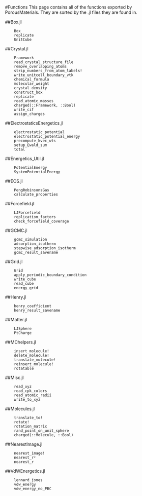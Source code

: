 #Functions
This page contains all of the functions exported by PorousMaterials. They are sorted by the .jl files they are found in.

##Box.jl
```@docs
    Box
    replicate
    UnitCube
```

##Crystal.jl
```@docs
    Framework
    read_crystal_structure_file
    remove_overlapping_atoms
    strip_numbers_from_atom_labels!
    write_unitcell_boundary_vtk
    chemical_formula
    molecular_weight
    crystal_density
    construct_box
    replicate
    read_atomic_masses
    charged(::Framework, ::Bool)
    write_cif
    assign_charges
```

##ElectrostaticsEnergetics.jl
```@docs
    electrostatic_potential
    electrostatic_potential_energy
    precompute_kvec_wts
    setup_Ewald_sum
    total
```

##Energetics_Util.jl
```@docs
    PotentialEnergy
    SystemPotentialEnergy
```

##EOS.jl
```@docs
    PengRobinsonsGas
    calculate_properties
```

##Forcefield.jl
```@docs
    LJForcefield
    replication_factors
    check_forcefield_coverage
```

##GCMC.jl
```@docs
    gcmc_simulation
    adsorption_isotherm
    stepwise_adsorption_isotherm
    gcmc_result_savename
```

##Grid.jl
```@docs
    Grid
    apply_periodic_boundary_condition
    write_cube
    read_cube
    energy_grid
```

##Henry.jl
```@docs
    henry_coefficient
    henry_result_savename
```

##Matter.jl
```@docs
    LJSphere
    PtCharge
```

##MChelpers.jl
```@docs
    insert_molecule!
    delete_molecule!
    translate_molecule!
    reinsert_molecule!
    rotatable
```

##Misc.jl
```@docs
    read_xyz
    read_cpk_colors
    read_atomic_radii
    write_to_xyz
```

##Molecules.jl
```@docs
    translate_to!
    rotate!
    rotation_matrix
    rand_point_on_unit_sphere
    charged(::Molecule, ::Bool)
```

##NearestImage.jl
```@docs
    nearest_image!
    nearest_r²
    nearest_r
```

##VdWEnergetics.jl
```@docs
    lennard_jones
    vdw_energy
    vdw_energy_no_PBC
```
